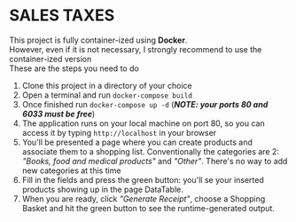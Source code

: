 SALES TAXES
========================

This project is fully container-ized using **Docker**.<br>
However, even if it is not necessary, I strongly recommend to use the container-ized version<br>
These are the steps you need to do

1. Clone this project in a directory of your choice
2. Open a terminal and run `docker-compose build`
3. Once finished run `docker-compose up -d` (***NOTE: your ports 80 and 6033 must be free***)
4. The application runs on your local machine on port 80, so you can access it by typing `http://localhost` in your browser
5. You'll be presented a page where you can create products and associate them to a shopping list. Conventionally the categories are 2: *"Books, food and medical products"* and *"Other"*. There's no way to add new categories at this time
6. Fill in the fields and press the green button: you'll se your inserted products showing up in the page DataTable.
7. When you are ready, click *"Generate Receipt"*, choose a Shopping Basket and hit the green button to see the runtime-generated output.

